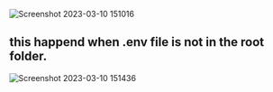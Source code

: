 
![Screenshot 2023-03-10 151016](https://user-images.githubusercontent.com/91595780/224281735-bd596ce4-2a9d-4b5b-82c7-6f0963cbb32d.png)

## this happend when .env file is not in the root folder.
![Screenshot 2023-03-10 151436](https://user-images.githubusercontent.com/91595780/224282759-49b6db21-85ae-41ea-ae80-98e506e7864b.png)
